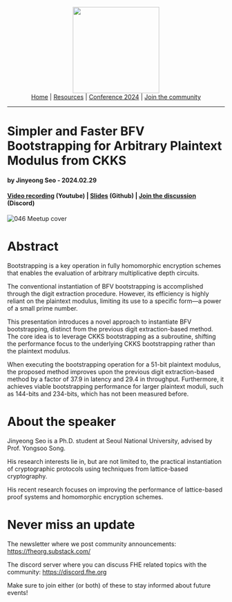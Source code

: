 <!-- Main header navigation -->
<p align="center">
  <img width="200" src="https://user-images.githubusercontent.com/5758427/180978488-db825482-5a58-4c7c-9589-c494a6f0be04.png"><br/>
  <a href="https://fhe-org.github.io">Home</a> | <a href="https://fhe-org.github.io/resources">Resources</a> | <a href="https://fhe-org.github.io/conferences/conference-2024/">Conference 2024</a> | <a href="https://fhe-org.github.io/community">Join the community</a>
</p>
<hr/>
<!-- /Main header navigation -->


# Simpler and Faster BFV Bootstrapping for Arbitrary Plaintext Modulus from CKKS
#### by Jinyeong Seo - 2024.02.29
#### <a href="https://www.youtube.com/watch?v=gsvGir-j128&list=PLnbmMskCVh1chnSM8Jjy6Nk3IH6fpn7MM&index=1">Video recording</a> (Youtube) | <a href="https://github.com/FHE-org/fhe-org.github.io/files/14463350/_FHE_org_Simpler_BFV_Bootstrapping.pdf">Slides</a> (Github)</a> | <a href="https://discord.fhe.org">Join the discussion</a> (Discord)

![046 Meetup cover](https://github.com/FHE-org/fhe-org.github.io/assets/37557436/3f8ba745-6b3b-436c-9c18-913a53eb87c0)


# Abstract

Bootstrapping is a key operation in fully homomorphic encryption schemes that enables the evaluation of arbitrary multiplicative depth circuits.

The conventional instantiation of BFV bootstrapping is accomplished through the digit extraction procedure. However, its efficiency is highly reliant on the plaintext modulus, limiting its use to a specific form—a power of a small prime number.

This presentation introduces a novel approach to instantiate BFV bootstrapping, distinct from the previous digit extraction-based method. The core idea is to leverage CKKS bootstrapping as a subroutine, shifting the performance focus to the underlying CKKS bootstrapping rather than the plaintext modulus.

When executing the bootstrapping operation for a 51-bit plaintext modulus, the proposed method improves upon the previous digit extraction-based method by a factor of 37.9 in latency and 29.4 in throughput. Furthermore, it achieves viable bootstrapping performance for larger plaintext moduli, such as 144-bits and 234-bits, which has not been measured before.


# About the speaker

Jinyeong Seo is a Ph.D. student at Seoul National University, advised by Prof. Yongsoo Song.

His research interests lie in, but are not limited to, the practical instantiation of cryptographic protocols using techniques from lattice-based cryptography.

His recent research focuses on improving the performance of lattice-based proof systems and homomorphic encryption schemes.


# Never miss an update

The newsletter where we post community announcements: https://fheorg.substack.com/

The discord server where you can discuss FHE related topics with the community: https://discord.fhe.org

Make sure to join either (or both) of these to stay informed about future events!
